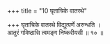 +++
title = "10 घृताचिके वातरथे"

+++
घृताचिके वातरथे विद्युत्पर्णे अरुन्धति ।  
आतुरं गमिष्ठासि त्वमङ्ग निष्करीयसी ॥ १० ॥